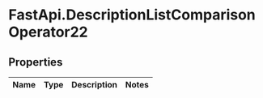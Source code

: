 # FastApi.DescriptionListComparisonOperator22

## Properties
Name | Type | Description | Notes
------------ | ------------- | ------------- | -------------
